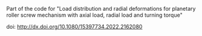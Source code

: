 Part of the code for "Load distribution and radial deformations for planetary roller screw mechanism with axial load, radial load and turning torque"

doi: http://dx.doi.org/10.1080/15397734.2022.2162080

